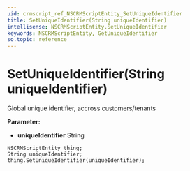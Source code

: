 ```yaml
---
uid: crmscript_ref_NSCRMScriptEntity_SetUniqueIdentifier
title: SetUniqueIdentifier(String uniqueIdentifier)
intellisense: NSCRMScriptEntity.SetUniqueIdentifier
keywords: NSCRMScriptEntity, GetUniqueIdentifier
so.topic: reference
---
```


# SetUniqueIdentifier(String uniqueIdentifier)

Global unique identifier, accross customers/tenants

**Parameter:** 
* **uniqueIdentifier** String

```crmscript
NSCRMScriptEntity thing;
String uniqueIdentifier;
thing.SetUniqueIdentifier(uniqueIdentifier);
```

